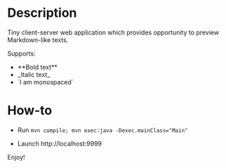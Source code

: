 # Description

Tiny client-server web application which provides opportunity to preview Markdown-like texts.

Supports:

- \*\*Bold text\*\*
- \_Italic text\_
- \`I am monospaced\`

# How-to

- Run `mvn compile; mvn exec:java -Dexec.mainClass="Main"`

- Launch http://localhost:9999

Enjoy!

